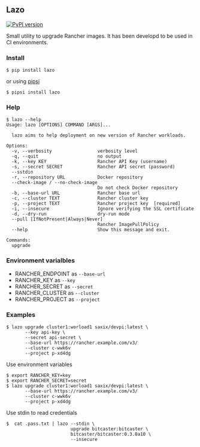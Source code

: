 ## Lazo

[![PyPI version](https://badge.fury.io/py/lazo.svg)](https://badge.fury.io/py/lazo)

Small utility to upgrade Rancher images. It has been developd to be used in CI environments.

### Install


    $ pip install lazo
    
or using [pipsi](https://pypi.org/project/pipsi/) 

    $ pipsi install lazo
    
### Help        
        
    $ lazo --help
    Usage: lazo [OPTIONS] COMMAND [ARGS]...
    
      lazo aims to help deployment on new version of Rancher workloads.
    
    Options:
      -v, --verbosity                 verbosity level
      -q, --quit                      no output
      -k, --key KEY                   Rancher API Key (username)
      -s, --secret SECRET             Rancher API secret (password)
      --sstdin                  
      -r, --repository URL            Docker repository
      --check-image / --no-check-image
                                      Do not check Docker repository
      -b, --base-url URL              Rancher base url
      -c, --cluster TEXT              Rancher cluster key
      -p, --project TEXT              Rancher project key  [required]
      -i, --insecure                  Ignore verifying the SSL certificate
      -d, --dry-run                   dry-run mode
      --pull [IfNotPresent|Always|Never]
                                      Rancher ImagePullPolicy
      --help                          Show this message and exit.
    
    Commands:
      upgrade
      
### Environment varialbles      

- RANCHER_ENDPOINT as `--base-url`
- RANCHER_KEY as `--key`
- RANCHER_SECRET as `--secret`
- RANCHER_CLUSTER as `--cluster`
- RANCHER_PROJECT as `--project`

      
### Examples

    $ lazo upgrade cluster1:worload1 saxix/devpi:latest \
           --key api-key \
           --secret api-secret \
           --base-url https://rancher.example.com/v3/
           --cluster c-wwk6v
           --project p-xd4dg
               
Use environment variables

    $ export RANCHER_KEY=key
    $ export RANCHER_SECRET=secret
    $ lazo upgrade cluster1:worload1 saxix/devpi:latest \
           --base-url https://rancher.example.com/v3/
           --cluster c-wwk6v
           --project p-xd4dg

Use stdin to read credentials

    $  cat .pass.txt | lazo --stdin \
                            upgrade bitcaster:bitcaster \
                            bitcaster/bitcaster:0.3.0a10 \
                            --insecure
